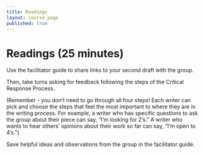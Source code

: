 ```yaml
---
title: Readings
layout: course_page
published: true
---
```


# Readings (25 minutes)

Use the facilitator guide to share links to your second draft with the group.

Then, take turns asking for feedback following the steps of the Critical Response Process. 
 
(Remember - you don’t need to go through all four steps! Each writer can pick and choose the steps that feel the most important to where they are in the writing process. For example, a writer who has specific questions to ask the group about their piece can say, “I’m looking for 2’s.” A writer who wants to hear others’ opinions about their work so far can say, “I’m open to 4’s.”)
 
Save helpful ideas and observations from the group in the facilitator guide.

